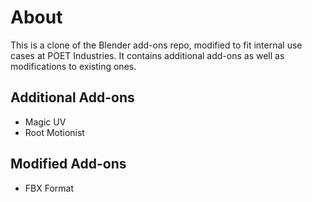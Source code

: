 # About
This is a clone of the Blender add-ons repo, modified to fit internal
use cases at POET Industries. It contains additional add-ons as well
as modifications to existing ones.

## Additional Add-ons
- Magic UV
- Root Motionist

## Modified Add-ons
- FBX Format
